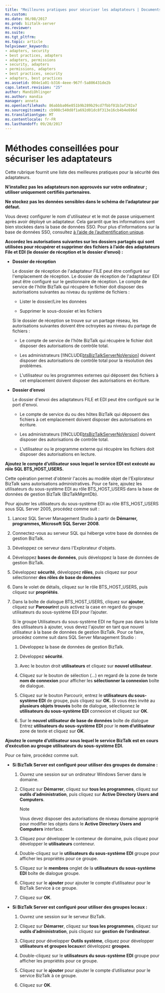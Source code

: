 ```yaml
---
title: "Meilleures pratiques pour sécuriser les adaptateurs | Documents Microsoft"
ms.custom: 
ms.date: 06/08/2017
ms.prod: biztalk-server
ms.reviewer: 
ms.suite: 
ms.tgt_pltfrm: 
ms.topic: article
helpviewer_keywords:
- adapters, security
- best practices, adapters
- adapters, permissions
- security, adapters
- permissions, adapters
- best practices, security
- adapters, best practices
ms.assetid: 004e1a01-b316-4eee-967f-5a806431de2b
caps.latest.revision: "25"
author: MandiOhlinger
ms.author: mandia
manager: anneta
ms.openlocfilehash: 86abbba06e851b9b289b29cd7fbbf01b3af292a7
ms.sourcegitcommit: cb908c540d8f1a692d01dc8f313e16cb4b4e696d
ms.translationtype: MT
ms.contentlocale: fr-FR
ms.lasthandoff: 09/20/2017
---
```

# <a name="best-practices-for-securing-adapters"></a>Méthodes conseillées pour sécuriser les adaptateurs
Cette rubrique fournit une liste des meilleures pratiques pour la sécurité des adaptateurs.  
  
 **N’installez pas les adaptateurs non approuvés sur votre ordinateur ; utiliser uniquement certifiés partenaires.**  
  
 **Ne stockez pas les données sensibles dans le schéma de l’adaptateur par défaut.**  
  
 Vous devez configurer le nom d'utilisateur et le mot de passe uniquement après avoir déployé un adaptateur. Cela garantit que les informations sont bien stockées dans la base de données SSO. Pour plus d’informations sur la base de données SSO, consultez [à l’aide de l’authentification unique](../core/using-sso.md).  
  
 **Accordez les autorisations suivantes sur les dossiers partagés qui sont utilisées pour récupérer et supprimer des fichiers à l’aide des adaptateurs File et EDI (le dossier de réception et le dossier d’envoi) :**  
  
-   **Dossier de réception**  
  
     Le dossier de réception de l'adaptateur FILE peut être configuré sur l'emplacement de réception. Le dossier de réception de l'adaptateur EDI peut être configuré sur le gestionnaire de réception. Le compte de service de l'hôte BizTalk qui récupère le fichier doit disposer des autorisations suivantes au niveau du système de fichiers :  
  
    -   Lister le dossier/Lire les données  
  
    -   Supprimer le sous-dossier et les fichiers  
  
     Si le dossier de réception se trouve sur un partage réseau, les autorisations suivantes doivent être octroyées au niveau du partage de fichiers :  
  
    -   Le compte de service de l'hôte BizTalk qui récupère le fichier doit disposer des autorisations de contrôle total.  
  
    -   Les administrateurs [!INCLUDE[btsBizTalkServerNoVersion](../includes/btsbiztalkservernoversion-md.md)] doivent disposer des autorisations de contrôle total pour la résolution des problèmes.  
  
    -   L'utilisateur ou les programmes externes qui déposent des fichiers à cet emplacement doivent disposer des autorisations en écriture.  
  
-   **Dossier d’envoi**  
  
     Le dossier d'envoi des adaptateurs FILE et EDI peut être configuré sur le port d'envoi.  
  
    -   Le compte de service du ou des hôtes BizTalk qui déposent des fichiers à cet emplacement doivent disposer des autorisations en écriture.  
  
    -   Les administrateurs [!INCLUDE[btsBizTalkServerNoVersion](../includes/btsbiztalkservernoversion-md.md)] doivent disposer des autorisations de contrôle total.  
  
    -   L'utilisateur ou le programme externe qui récupère les fichiers doit disposer des autorisations en lecture.  
  
 **Ajoutez le compte d’utilisateur sous lequel le service EDI est exécuté au rôle SQL BTS_HOST_USERS.**  
  
 Cette opération permet d'obtenir l'accès au modèle objet de l'Explorateur BizTalk sans autorisations administratives. Pour ce faire, ajoutez les utilisateurs du sous-système EDI au rôle BTS_HOST_USERS dans la base de données de gestion BizTalk (BizTalkMgmtDb).  
  
 Pour ajouter les utilisateurs du sous-système EDI au rôle BTS_HOST_USERS sous SQL Server 2005, procédez comme suit :  
  
1.  Lancez SQL Server Management Studio à partir de **Démarrer, programmes, Microsoft SQL Server 2008**.  
  
2.  Connectez-vous au serveur SQL qui héberge votre base de données de gestion BizTalk.  
  
3.  Développez ce serveur dans l'Explorateur d'objets.  
  
4.  Développez **bases de données**, puis développez la base de données de gestion BizTalk.  
  
5.  Développez **sécurité**, développez **rôles**, puis cliquez sur pour sélectionner **des rôles de base de données**  
  
6.  Dans le volet de détails, cliquez sur le rôle BTS_HOST_USERS, puis cliquez sur **propriétés**.  
  
7.  Dans la boîte de dialogue BTS_HOST_USERS, cliquez sur **ajouter**, cliquez sur **Parcourir**et puis activez la case en regard du groupe utilisateurs du sous-système EDI pour l’ajouter.  
  
     Si le groupe Utilisateurs du sous-système EDI ne figure pas dans la liste des utilisateurs à ajouter, vous devez l'ajouter en tant que nouvel utilisateur à la base de données de gestion BizTalk. Pour ce faire, procédez comme suit dans SQL Server Management Studio :  
  
    1.  Développez la base de données de gestion BizTalk.  
  
    2.  Développez **sécurité**.  
  
    3.  Avec le bouton droit **utilisateurs** et cliquez sur **nouvel utilisateur**.  
  
    4.  Cliquez sur le bouton de sélection (...) en regard de la zone de texte **nom de connexion** pour afficher les **sélectionner la connexion** boîte de dialogue.  
  
    5.  Cliquez sur le bouton Parcourir, entrez le **utilisateurs du sous-système EDI** de groupe, puis cliquez sur **OK.** Si vous êtes invité au **plusieurs objets trouvés** boîte de dialogue, sélectionnez le **utilisateurs du sous-système EDI** connexion et cliquez sur **OK**.  
  
    6.  Sur le **nouvel utilisateur de base de données** boîte de dialogue Entrez **utilisateurs du sous-système EDI** pour le **nom d’utilisateur** zone de texte et cliquez sur **OK**.  
  
 **Ajoutez le compte d’utilisateur sous lequel le service BizTalk est en cours d’exécution au groupe utilisateurs du sous-système EDI.**  
  
 Pour ce faire, procédez comme suit.  
  
-   **Si BizTalk Server est configuré pour utiliser des groupes de domaine :**  
  
    1.  Ouvrez une session sur un ordinateur Windows Server dans le domaine.  
  
    2.  Cliquez sur **Démarrer**, cliquez sur **tous les programmes**, cliquez sur **outils d’administration**, puis cliquez sur **Active Directory Users and Computers**.  
  
        > [!NOTE]
        >  Vous devez disposer des autorisations de niveau domaine approprié pour modifier les objets dans le **Active Directory Users and Computers** interface.  
  
    3.  Cliquez pour développer le conteneur de domaine, puis cliquez pour développer le **utilisateurs** conteneur.  
  
    4.  Double-cliquez sur le **utilisateurs du sous-système EDI** groupe pour afficher les propriétés pour ce groupe.  
  
    5.  Cliquez sur le **membres** onglet de la **utilisateurs du sous-système EDI** boîte de dialogue groupe.  
  
    6.  Cliquez sur le **ajouter** pour ajouter le compte d’utilisateur pour le BizTalk Service à ce groupe.  
  
    7.  Cliquez sur **OK**.  
  
-   **Si BizTalk Server est configuré pour utiliser des groupes locaux :**  
  
    1.  Ouvrez une session sur le serveur BizTalk.  
  
    2.  Cliquez sur **Démarrer**, cliquez sur **tous les programmes**, cliquez sur **outils d’administration**, puis cliquez sur **gestion de l’ordinateur**.  
  
    3.  Cliquez pour développer **Outils système**, cliquez pour développer **utilisateurs et groupes locaux**et développez **groupes**.  
  
    4.  Double-cliquez sur le **utilisateurs du sous-système EDI** groupe pour afficher les propriétés pour ce groupe.  
  
    5.  Cliquez sur le **ajouter** pour ajouter le compte d’utilisateur pour le service BizTalk à ce groupe.  
  
    6.  Cliquez sur **OK**.